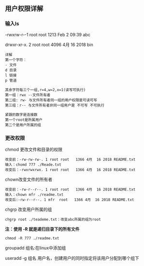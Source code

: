 ## 用户权限详解

### 输入ls

-rwxrw-r‐-1 root root 1213 Feb 2 09:39 abc

drwxr-xr-x. 2 root root   4096 4月  16 2018 bin

```
详解
第一个字符：
- 文件
d 目录
l 链接
p 管道

其余字符每三个一组,r=4,w=2,x=1(读写可执行)
第一组：rwx --文件所有者
第二组: rw- 与文件所有者同一组的用户权限是可读可写
第三组：r-- 与文件所有者非同一组用户是 不可写 不可执行

紧跟的数字是连接数
第一个root是所属用户
第二个是用户所属的组
```

### 更改权限

chmod 更改文件和目录的权限

```
改变前：-rw-rw-rw-. 1 root root   1366 4月  16 2018 README.txt
输入：chomd 777 ./Reade.txt
改变后：-rwxrwxrwx. 1 root root   1366 4月  16 2018 README.txt
```

chown改变文件的所有者

```
改变前：-rw-r--r--. 1 root root   1366 4月  16 2018 README.txt
输入：chown mfr ./readme.txt
改变后:-rw-r--r--. 1 mfr  root   1366 4月  16 2018 README.txt
```

chgrp 改变用户所属的组

```
chgrp root ./teademe.txt：改变abc所属的组为root
```

**注：使用 -R 就是递归目录下的所有文件**

```
chmod -R 777 ./readme.txt
```

groupadd 组名:在linux中添加组

useradd ‐g 组名 用户名，创建用户的同时指定将该用户分配到哪个组下